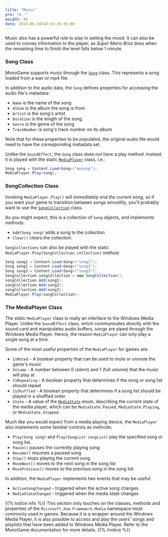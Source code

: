```yaml
---
title: "Music"
pre: "4. "
weight: 40
date: 2018-08-24T10:53:26-05:00
---
```


Music also has a powerful role to play in setting the mood.  It can also be used to convey information to the player, as _Super Mario Bros_ does when the remaining time to finish the level falls below 1 minute.

### Song Class
MonoGame supports music through the [`Song`](https://docs.monogame.net/api/Microsoft.Xna.Framework.Media.Song.html) class.  This represents a song loaded from a wav or mp4 file.

In addition to the audio data, the `Song` defines properties for accessing the audio file's metadata:
* `Name` is the name of the song
* `Album` is the album the song is from
* `Artist` is the song's artist
* `Duration` is the length of the song.
* `Genre` is the genre of the song
* `TrackNumber` is song's track number on its album

Note that for these properties to be populated, the original audio file would need to have the corresponding metadata set.

Unlike the `SoundEffect`, the `Song` class does not have a play method.  Instead it is played with the static [`MediaPlayer`](https://docs.monogame.net/api/Microsoft.Xna.Framework.Media.MediaPlayer.html) class, i.e.:

```csharp
Song song = Content.Load<Song>("mysong");
MediaPlayer.Play(song);
```

### SongCollection Class
Invoking `MediaPlayer.Play()` will _immediately end the current song_, so if you want your game to transition between songs smoothly, you'll probably want to use the [`SongCollection`](https://docs.monogame.net/api/Microsoft.Xna.Framework.Media.SongCollection.html) class.  

As you might expect, this is a collection of `Song` objects, and implements methods:
* `Add(Song song)` adds a song to the collection
* `Clear()` clears the collection.

`SongCollections` can also be played with the static `MediaPlayer.Play(SongCollection collection)` method:

```csharp
Song song1 = Content.Load<Song>("song1");
Song song2 = Content.Load<Song>("song2");
Song song3 = Content.Load<Song>("song3");
SongCollection songCollection = new SongCollection();
songCollection.Add(song1);
songCollection.Add(song2);
songCollection.Add(song3);
MediaPlayer.Play(songCollection);
```
### The MediaPlayer Class
The static `MediaPlayer` class is really an interface to the Windows Media Player.  Unlike the `SoundEffect` class, which communicates directly with the sound card and manipulates audio buffers, songs are piped through the Windows Media Player.  Hence, the reason `MediaPlayer` can only play a single song at a time.

Some of the most useful properties of the `MediaPlayer` for games are:
* `IsMuted` - A boolean property that can be used to mute or unmute the game's music
* `Volume` - A number between 0 (silent) and 1 (full volume) that the music will play at
* `IsRepeating` - A boolean property that determines if the song or song list should repeat
* `IsShuffled` - A boolean property that determines if a song list should be played in a shuffled order
* `State` - A value of the [`MediaState`](https://docs.monogame.net/api/Microsoft.Xna.Framework.Media.MediaState.html) enum, describing the current state of the media player, which can be `MediaState.Paused`, `MediaState.Playing`, or `MediaState.Stopped`.

Much like you would expect from a media playing device, the `MediaPlayer` also implements some familiar controls as methods:

* `Play(Song song)` and `Play(SongList songList)` play the specified song or song list.  
* `Pause()` pauses the currently playing song
* `Resume()` resumes a paused song
* `Stop()` stops playing the current song
* `MoveNext()` moves to the next song in the song list 
* `MovePrevious()` moves to the previous song in the song list

In addition, the `MediaPlayer` implements two events that may be useful:
* `ActiveSongChanged` - triggered when the active song changes 
* `MediaStateChanged` - triggered when the media state changes

{{% notice info %}}
This section only touches on the classes, methods and properties of the `Microsoft.Xna.Framework.Media` namespace most commonly used in games.  Because it is a wrapper around the Windows Media Player, it is also possible to access and play the users' songs and playlists that have been added to Windows Media Player.  Refer to the MonoGame documentation for more details.
{{% /notice %}}